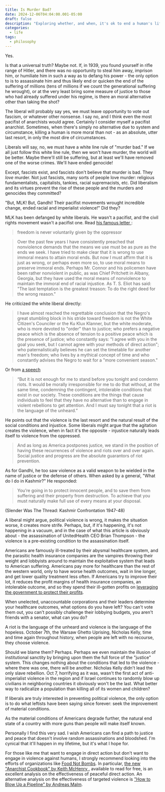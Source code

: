 ```yaml
---
title: Is Murder Bad?
date: 2024-12-06T04:04:00.001-05:00
draft: false
description: "Exploring whether, and when, it's ok to end a human's life non-consensually."
categories:
  - life
tags:
  - philosophy
---
```


Yes.

Is that a universal truth? Maybe not. If, in 1939, you found yourself in rifle range of Hitler, and there was no opportunity to steal him away, imprison him, or humiliate him in such a way as to defang his power - the only option to is to assassinate him and thus likely end or quicken the end of the suffering of millions (tens of millions if we count the generational suffering he wrought), or at the very least bring some measure of justice to those who had already suffered under his regime, is there an moral alternative other than taking the shot?

The liberal will probably say yes, we must leave opportunity to vote out fascism, or whatever other nonsense. I say no, and I think even the most pacifist of anarchists would agree. Certainly I consider myself a pacifist anarchist. Sometimes, when there's simply no alternative due to system and circumstance, killing a human is more moral than not - as an absolute, utter last resort, in only the most dire of circumstances.

Liberals will say, no, we must have a white line rule of "murder bad." If we all just follow this white line rule, then we won't have murder, the world will be better. Maybe there'll still be suffering, but at least we'll have removed one of the worse crimes. We'll have ended genocide!

Except, fascists exist, and fascists don't believe that murder is bad. They *love* murder. Not just fascists, many sorts of people love murder: religious fundamentalists, capitalists, tankies, racial supremacists, etc. Did liberalism and its virtues prevent the rise of these people and the murders and genocides they committed?

"But, MLK! But, Gandhi! Their pacifist movements wrought incredible change, ended racial and imperialist violence!" Did they?

MLK has been defanged by white liberals. He wasn't a pacifist, and the civil rights movement wasn't a pacifist one. Read [ his famous letter ](https://www.africa.upenn.edu/Articles_Gen/Letter_Birmingham.html):

> freedom is never voluntarily given by the oppressor

> Over the past few years I have consistently preached that nonviolence demands that the means we use must be as pure as the ends we seek. I have tried to make clear that it is wrong to use immoral means to attain moral ends. But now I must affirm that it is just as wrong, or perhaps even more so, to use moral means to preserve immoral ends. Perhaps Mr. Connor and his policemen have been rather nonviolent in public, as was Chief Pritchett in Albany, Georgia, but they have used the moral means of nonviolence to maintain the immoral end of racial injustice. As T. S. Eliot has said: "The last temptation is the greatest treason: To do the right deed for the wrong reason."

He criticized the white liberal directly:

>  I have almost reached the regrettable conclusion that the Negro's great stumbling block in his stride toward freedom is not the White Citizen's Counciler or the Ku Klux Klanner, but the white moderate, who is more devoted to "order" than to justice; who prefers a negative peace which is the absence of tension to a positive peace which is the presence of justice; who constantly says: "I agree with you in the goal you seek, but I cannot agree with your methods of direct action"; who paternalistically believes he can set the timetable for another man's freedom; who lives by a mythical concept of time and who constantly advises the Negro to wait for a "more convenient season."

Or from [a speech](https://www.crmvet.org/docs/otheram.htm)

> “But it is not enough for me to stand before you tonight and condemn riots. It would be morally irresponsible for me to do that without, at the same time, condemning the contingent, intolerable conditions that exist in our society. These conditions are the things that cause individuals to feel that they have no alternative than to engage in violent rebellions to get attention. And I must say tonight that a riot is the language of the unheard.”

He points out that the violence is the last resort and the natural result of the social conditions and injustice. Some liberals might argue that the agitation creates the violence, when in fact it's the opposite - injustice naturally leads itself to violence from the oppressed.

> And as long as America postpones justice, we stand in the position of having these recurrences of violence and riots over and over again. Social justice and progress are the absolute guarantors of riot prevention.

As for Gandhi, he too saw violence as a valid weapon to be wielded in the name of justice or the defense of others. When asked by a general, "What do I do in Kashmir?" He responded:

> You’re going in to protect innocent people, and to save them from suffering and their property from destruction. To achieve that you must naturally make full use of every means at your disposal.

(Slender Was The Thread: Kashmir Confrontation 1947-48)

A liberal might argue, political violence is wrong, it makes the situation worse, it creates more strife. Perhaps, but, if it's happening, it's not happening in a vacuum, and in the case of what this article is obviously about - the assassination of UnitedHealth CEO Brian Thompson - the violence is a pre-existing condition to the assassination itself.

Americans are famously ill-treated by their abysmal healthcare system, and the parasitic health insurance companies are the vampires throwing their weight and lobbyists around to maintain the exploitative system that leads to American suffering. Americans pay more for healthcare than the rest of the western world, only to have worse health outcomes, wait in line longer, and get lower quality treatment less often. If Americans try to improve their lot, it reduces the profit margins of health insurance companies, an intolerable outcome, and so they spend their ill-gotten profits on [leveraging the government to protect their profits](https://prospect.org/health/2023-04-11-insurance-lobbyists-medicare-advantage/).

When unelected, unaccountable corporations and their leaders determine your healthcare outcomes, what options do you have left? You can't vote them out, you can't possibly challenge their lobbying budgets, you aren't friends with a senator, what can you do?

A riot is the language of the unheard and violence is the language of the hopeless. October 7th, the Warsaw Ghetto Uprising, Nicholas Kelly, time and time again throughout history, when people are left with no recourse, they choose violence.

Should we blame them? Perhaps. Perhaps we even maintain the illusion of institutional sanctity by bringing upon them the full force of the "justice" system. This changes nothing about the conditions that led to the violence - where there was one, there will be another. Nicholas Kelly didn't lead the only slave rebellion. Oct 7, horrifying as it was, wasn't the first act of anti-imperialist violence in the region and if Israel continues to randomly blow up civilians in neighboring countries it obviously won't be the last. What better way to radicalize a population than killing all of its women and children?

If liberals are truly interested in preventing political violence, the only option is to do what leftists have been saying since forever: seek the improvement of material conditions.

As the material conditions of Americans degrade further, the natural end state of a country with more guns than people will make itself known.

Personally I find this very sad. I wish Americans can find a path to justice and peace that doesn't involve random assassinations and bloodshed. I'm cynical that it'll happen in my lifetime, but it's what I hope for.

For those like me that want to engage in direct action but don't want to engage in violence against humans, I strongly recommend looking into the efforts of organizations like [Food Not Bombs](http://foodnotbombs.net/new_site/). In particular, [ the new "Anarchist Cookbook" by Keith McHenry ](https://www.foodnotbombs.net/anarchist_cookbook.html), available to read for free, is an excellent analysis on the effectiveness of peaceful direct action. An alternative analysis on the effectiveness of targeted violence is [ "How to Blow Up a Pipeline" by Andreas Malm](https://en.wikipedia.org/wiki/How_to_Blow_Up_a_Pipeline).
